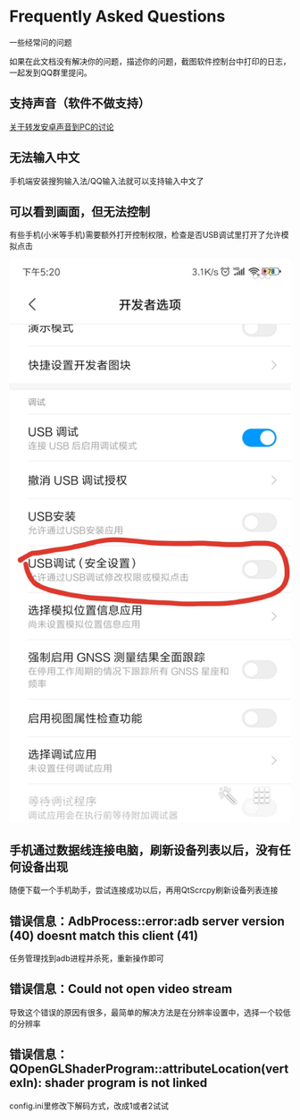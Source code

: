 # Frequently Asked Questions
一些经常问的问题

如果在此文档没有解决你的问题，描述你的问题，截图软件控制台中打印的日志，一起发到QQ群里提问。

## 支持声音（软件不做支持）
[关于转发安卓声音到PC的讨论](https://github.com/Genymobile/scrcpy/issues/14#issuecomment-543204526)

## 无法输入中文
手机端安装搜狗输入法/QQ输入法就可以支持输入中文了

## 可以看到画面，但无法控制
有些手机(小米等手机)需要额外打开控制权限，检查是否USB调试里打开了允许模拟点击

![image](image/USB调试(安全设置).jpg)

## 手机通过数据线连接电脑，刷新设备列表以后，没有任何设备出现
随便下载一个手机助手，尝试连接成功以后，再用QtScrcpy刷新设备列表连接

## 错误信息：AdbProcess::error:adb server version (40) doesnt match this client (41)
任务管理找到adb进程并杀死，重新操作即可

## 错误信息：Could not open video stream
导致这个错误的原因有很多，最简单的解决方法是在分辨率设置中，选择一个较低的分辨率

## 错误信息：QOpenGLShaderProgram::attributeLocation(vertexIn): shader program is not linked
config.ini里修改下解码方式，改成1或者2试试

